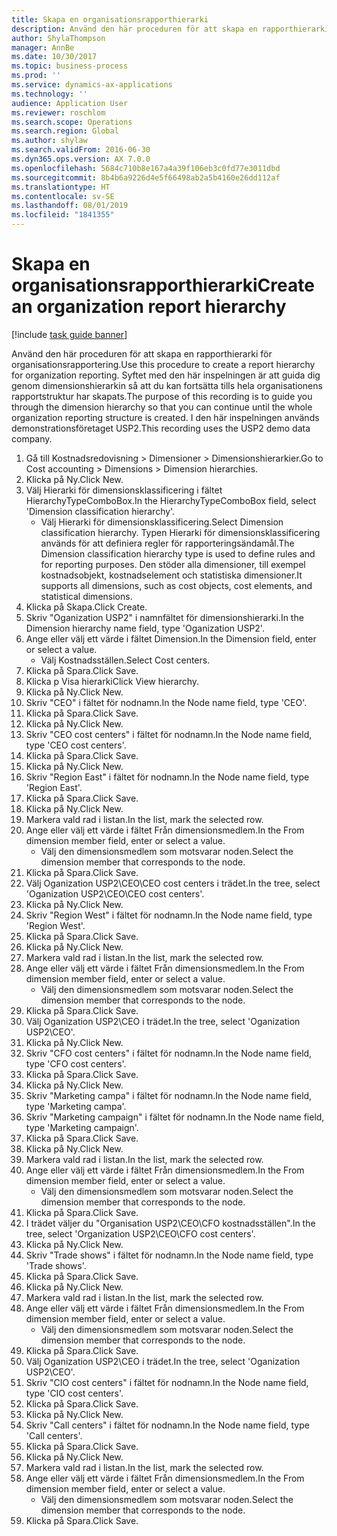 ```yaml
---
title: Skapa en organisationsrapporthierarki
description: Använd den här proceduren för att skapa en rapporthierarki för organisationsrapportering.
author: ShylaThompson
manager: AnnBe
ms.date: 10/30/2017
ms.topic: business-process
ms.prod: ''
ms.service: dynamics-ax-applications
ms.technology: ''
audience: Application User
ms.reviewer: roschlom
ms.search.scope: Operations
ms.search.region: Global
ms.author: shylaw
ms.search.validFrom: 2016-06-30
ms.dyn365.ops.version: AX 7.0.0
ms.openlocfilehash: 5684c710b8e167a4a39f106eb3c0fd77e3011dbd
ms.sourcegitcommit: 8b4b6a9226d4e5f66498ab2a5b4160e26dd112af
ms.translationtype: HT
ms.contentlocale: sv-SE
ms.lasthandoff: 08/01/2019
ms.locfileid: "1841355"
---
```

# <a name="create-an-organization-report-hierarchy"></a><span data-ttu-id="0e755-103">Skapa en organisationsrapporthierarki</span><span class="sxs-lookup"><span data-stu-id="0e755-103">Create an organization report hierarchy</span></span>

[!include [task guide banner](../../includes/task-guide-banner.md)]

<span data-ttu-id="0e755-104">Använd den här proceduren för att skapa en rapporthierarki för organisationsrapportering.</span><span class="sxs-lookup"><span data-stu-id="0e755-104">Use this procedure to create a report hierarchy for organization reporting.</span></span> <span data-ttu-id="0e755-105">Syftet med den här inspelningen är att guida dig genom dimensionshierarkin så att du kan fortsätta tills hela organisationens rapportstruktur har skapats.</span><span class="sxs-lookup"><span data-stu-id="0e755-105">The purpose of this recording is to guide you through the dimension hierarchy so that you can continue until the whole organization reporting structure is created.</span></span> <span data-ttu-id="0e755-106">I den här inspelningen används demonstrationsföretaget USP2.</span><span class="sxs-lookup"><span data-stu-id="0e755-106">This recording uses the USP2 demo data company.</span></span>

1. <span data-ttu-id="0e755-107">Gå till Kostnadsredovisning > Dimensioner > Dimensionshierarkier.</span><span class="sxs-lookup"><span data-stu-id="0e755-107">Go to Cost accounting > Dimensions > Dimension hierarchies.</span></span>
2. <span data-ttu-id="0e755-108">Klicka på Ny.</span><span class="sxs-lookup"><span data-stu-id="0e755-108">Click New.</span></span>
3. <span data-ttu-id="0e755-109">Välj Hierarki för dimensionsklassificering i fältet HierarchyTypeComboBox.</span><span class="sxs-lookup"><span data-stu-id="0e755-109">In the HierarchyTypeComboBox field, select 'Dimension classification hierarchy'.</span></span>
    * <span data-ttu-id="0e755-110">Välj Hierarki för dimensionsklassificering.</span><span class="sxs-lookup"><span data-stu-id="0e755-110">Select Dimension classification hierarchy.</span></span> <span data-ttu-id="0e755-111">Typen Hierarki för dimensionsklassificering används för att definiera regler för rapporteringsändamål.</span><span class="sxs-lookup"><span data-stu-id="0e755-111">The Dimension classification hierarchy type is used to define rules and for reporting purposes.</span></span> <span data-ttu-id="0e755-112">Den stöder alla dimensioner, till exempel kostnadsobjekt, kostnadselement och statistiska dimensioner.</span><span class="sxs-lookup"><span data-stu-id="0e755-112">It supports all dimensions, such as cost objects, cost elements, and statistical dimensions.</span></span>  
4. <span data-ttu-id="0e755-113">Klicka på Skapa.</span><span class="sxs-lookup"><span data-stu-id="0e755-113">Click Create.</span></span>
5. <span data-ttu-id="0e755-114">Skriv "Oganization USP2" i namnfältet för dimensionshierarki.</span><span class="sxs-lookup"><span data-stu-id="0e755-114">In the Dimension hierarchy name field, type 'Oganization USP2'.</span></span>
6. <span data-ttu-id="0e755-115">Ange eller välj ett värde i fältet Dimension.</span><span class="sxs-lookup"><span data-stu-id="0e755-115">In the Dimension field, enter or select a value.</span></span>
    * <span data-ttu-id="0e755-116">Välj Kostnadsställen.</span><span class="sxs-lookup"><span data-stu-id="0e755-116">Select Cost centers.</span></span>  
7. <span data-ttu-id="0e755-117">Klicka på Spara.</span><span class="sxs-lookup"><span data-stu-id="0e755-117">Click Save.</span></span>
8. <span data-ttu-id="0e755-118">Klicka p Visa hierarki</span><span class="sxs-lookup"><span data-stu-id="0e755-118">Click View hierarchy.</span></span>
9. <span data-ttu-id="0e755-119">Klicka på Ny.</span><span class="sxs-lookup"><span data-stu-id="0e755-119">Click New.</span></span>
10. <span data-ttu-id="0e755-120">Skriv "CEO" i fältet för nodnamn.</span><span class="sxs-lookup"><span data-stu-id="0e755-120">In the Node name field, type 'CEO'.</span></span>
11. <span data-ttu-id="0e755-121">Klicka på Spara.</span><span class="sxs-lookup"><span data-stu-id="0e755-121">Click Save.</span></span>
12. <span data-ttu-id="0e755-122">Klicka på Ny.</span><span class="sxs-lookup"><span data-stu-id="0e755-122">Click New.</span></span>
13. <span data-ttu-id="0e755-123">Skriv "CEO cost centers" i fältet för nodnamn.</span><span class="sxs-lookup"><span data-stu-id="0e755-123">In the Node name field, type 'CEO cost centers'.</span></span>
14. <span data-ttu-id="0e755-124">Klicka på Spara.</span><span class="sxs-lookup"><span data-stu-id="0e755-124">Click Save.</span></span>
15. <span data-ttu-id="0e755-125">Klicka på Ny.</span><span class="sxs-lookup"><span data-stu-id="0e755-125">Click New.</span></span>
16. <span data-ttu-id="0e755-126">Skriv "Region East" i fältet för nodnamn.</span><span class="sxs-lookup"><span data-stu-id="0e755-126">In the Node name field, type 'Region East'.</span></span>
17. <span data-ttu-id="0e755-127">Klicka på Spara.</span><span class="sxs-lookup"><span data-stu-id="0e755-127">Click Save.</span></span>
18. <span data-ttu-id="0e755-128">Klicka på Ny.</span><span class="sxs-lookup"><span data-stu-id="0e755-128">Click New.</span></span>
19. <span data-ttu-id="0e755-129">Markera vald rad i listan.</span><span class="sxs-lookup"><span data-stu-id="0e755-129">In the list, mark the selected row.</span></span>
20. <span data-ttu-id="0e755-130">Ange eller välj ett värde i fältet Från dimensionsmedlem.</span><span class="sxs-lookup"><span data-stu-id="0e755-130">In the From dimension member field, enter or select a value.</span></span>
    * <span data-ttu-id="0e755-131">Välj den dimensionsmedlem som motsvarar noden.</span><span class="sxs-lookup"><span data-stu-id="0e755-131">Select the dimension member that corresponds to the node.</span></span>  
21. <span data-ttu-id="0e755-132">Klicka på Spara.</span><span class="sxs-lookup"><span data-stu-id="0e755-132">Click Save.</span></span>
22. <span data-ttu-id="0e755-133">Välj Oganization USP2\CEO\CEO cost centers i trädet.</span><span class="sxs-lookup"><span data-stu-id="0e755-133">In the tree, select 'Oganization USP2\CEO\CEO cost centers'.</span></span>
23. <span data-ttu-id="0e755-134">Klicka på Ny.</span><span class="sxs-lookup"><span data-stu-id="0e755-134">Click New.</span></span>
24. <span data-ttu-id="0e755-135">Skriv "Region West" i fältet för nodnamn.</span><span class="sxs-lookup"><span data-stu-id="0e755-135">In the Node name field, type 'Region West'.</span></span>
25. <span data-ttu-id="0e755-136">Klicka på Spara.</span><span class="sxs-lookup"><span data-stu-id="0e755-136">Click Save.</span></span>
26. <span data-ttu-id="0e755-137">Klicka på Ny.</span><span class="sxs-lookup"><span data-stu-id="0e755-137">Click New.</span></span>
27. <span data-ttu-id="0e755-138">Markera vald rad i listan.</span><span class="sxs-lookup"><span data-stu-id="0e755-138">In the list, mark the selected row.</span></span>
28. <span data-ttu-id="0e755-139">Ange eller välj ett värde i fältet Från dimensionsmedlem.</span><span class="sxs-lookup"><span data-stu-id="0e755-139">In the From dimension member field, enter or select a value.</span></span>
    * <span data-ttu-id="0e755-140">Välj den dimensionsmedlem som motsvarar noden.</span><span class="sxs-lookup"><span data-stu-id="0e755-140">Select the dimension member that corresponds to the node.</span></span>  
29. <span data-ttu-id="0e755-141">Klicka på Spara.</span><span class="sxs-lookup"><span data-stu-id="0e755-141">Click Save.</span></span>
30. <span data-ttu-id="0e755-142">Välj Oganization USP2\CEO i trädet.</span><span class="sxs-lookup"><span data-stu-id="0e755-142">In the tree, select 'Oganization USP2\CEO'.</span></span>
31. <span data-ttu-id="0e755-143">Klicka på Ny.</span><span class="sxs-lookup"><span data-stu-id="0e755-143">Click New.</span></span>
32. <span data-ttu-id="0e755-144">Skriv "CFO cost centers" i fältet för nodnamn.</span><span class="sxs-lookup"><span data-stu-id="0e755-144">In the Node name field, type 'CFO cost centers'.</span></span>
33. <span data-ttu-id="0e755-145">Klicka på Spara.</span><span class="sxs-lookup"><span data-stu-id="0e755-145">Click Save.</span></span>
34. <span data-ttu-id="0e755-146">Klicka på Ny.</span><span class="sxs-lookup"><span data-stu-id="0e755-146">Click New.</span></span>
35. <span data-ttu-id="0e755-147">Skriv "Marketing campa" i fältet för nodnamn.</span><span class="sxs-lookup"><span data-stu-id="0e755-147">In the Node name field, type 'Marketing campa'.</span></span>
36. <span data-ttu-id="0e755-148">Skriv "Marketing campaign" i fältet för nodnamn.</span><span class="sxs-lookup"><span data-stu-id="0e755-148">In the Node name field, type 'Marketing campaign'.</span></span>
37. <span data-ttu-id="0e755-149">Klicka på Spara.</span><span class="sxs-lookup"><span data-stu-id="0e755-149">Click Save.</span></span>
38. <span data-ttu-id="0e755-150">Klicka på Ny.</span><span class="sxs-lookup"><span data-stu-id="0e755-150">Click New.</span></span>
39. <span data-ttu-id="0e755-151">Markera vald rad i listan.</span><span class="sxs-lookup"><span data-stu-id="0e755-151">In the list, mark the selected row.</span></span>
40. <span data-ttu-id="0e755-152">Ange eller välj ett värde i fältet Från dimensionsmedlem.</span><span class="sxs-lookup"><span data-stu-id="0e755-152">In the From dimension member field, enter or select a value.</span></span>
    * <span data-ttu-id="0e755-153">Välj den dimensionsmedlem som motsvarar noden.</span><span class="sxs-lookup"><span data-stu-id="0e755-153">Select the dimension member that corresponds to the node.</span></span>  
41. <span data-ttu-id="0e755-154">Klicka på Spara.</span><span class="sxs-lookup"><span data-stu-id="0e755-154">Click Save.</span></span>
42. <span data-ttu-id="0e755-155">I trädet väljer du "Organisation USP2\CEO\CFO kostnadsställen".</span><span class="sxs-lookup"><span data-stu-id="0e755-155">In the tree, select 'Organization USP2\CEO\CFO cost centers'.</span></span>
43. <span data-ttu-id="0e755-156">Klicka på Ny.</span><span class="sxs-lookup"><span data-stu-id="0e755-156">Click New.</span></span>
44. <span data-ttu-id="0e755-157">Skriv "Trade shows" i fältet för nodnamn.</span><span class="sxs-lookup"><span data-stu-id="0e755-157">In the Node name field, type 'Trade shows'.</span></span>
45. <span data-ttu-id="0e755-158">Klicka på Spara.</span><span class="sxs-lookup"><span data-stu-id="0e755-158">Click Save.</span></span>
46. <span data-ttu-id="0e755-159">Klicka på Ny.</span><span class="sxs-lookup"><span data-stu-id="0e755-159">Click New.</span></span>
47. <span data-ttu-id="0e755-160">Markera vald rad i listan.</span><span class="sxs-lookup"><span data-stu-id="0e755-160">In the list, mark the selected row.</span></span>
48. <span data-ttu-id="0e755-161">Ange eller välj ett värde i fältet Från dimensionsmedlem.</span><span class="sxs-lookup"><span data-stu-id="0e755-161">In the From dimension member field, enter or select a value.</span></span>
    * <span data-ttu-id="0e755-162">Välj den dimensionsmedlem som motsvarar noden.</span><span class="sxs-lookup"><span data-stu-id="0e755-162">Select the dimension member that corresponds to the node.</span></span>  
49. <span data-ttu-id="0e755-163">Klicka på Spara.</span><span class="sxs-lookup"><span data-stu-id="0e755-163">Click Save.</span></span>
50. <span data-ttu-id="0e755-164">Välj Oganization USP2\CEO i trädet.</span><span class="sxs-lookup"><span data-stu-id="0e755-164">In the tree, select 'Oganization USP2\CEO'.</span></span>
51. <span data-ttu-id="0e755-165">Skriv "CIO cost centers" i fältet för nodnamn.</span><span class="sxs-lookup"><span data-stu-id="0e755-165">In the Node name field, type 'CIO cost centers'.</span></span>
52. <span data-ttu-id="0e755-166">Klicka på Spara.</span><span class="sxs-lookup"><span data-stu-id="0e755-166">Click Save.</span></span>
53. <span data-ttu-id="0e755-167">Klicka på Ny.</span><span class="sxs-lookup"><span data-stu-id="0e755-167">Click New.</span></span>
54. <span data-ttu-id="0e755-168">Skriv "Call centers" i fältet för nodnamn.</span><span class="sxs-lookup"><span data-stu-id="0e755-168">In the Node name field, type 'Call centers'.</span></span>
55. <span data-ttu-id="0e755-169">Klicka på Spara.</span><span class="sxs-lookup"><span data-stu-id="0e755-169">Click Save.</span></span>
56. <span data-ttu-id="0e755-170">Klicka på Ny.</span><span class="sxs-lookup"><span data-stu-id="0e755-170">Click New.</span></span>
57. <span data-ttu-id="0e755-171">Markera vald rad i listan.</span><span class="sxs-lookup"><span data-stu-id="0e755-171">In the list, mark the selected row.</span></span>
58. <span data-ttu-id="0e755-172">Ange eller välj ett värde i fältet Från dimensionsmedlem.</span><span class="sxs-lookup"><span data-stu-id="0e755-172">In the From dimension member field, enter or select a value.</span></span>
    * <span data-ttu-id="0e755-173">Välj den dimensionsmedlem som motsvarar noden.</span><span class="sxs-lookup"><span data-stu-id="0e755-173">Select the dimension member that corresponds to the node.</span></span>  
59. <span data-ttu-id="0e755-174">Klicka på Spara.</span><span class="sxs-lookup"><span data-stu-id="0e755-174">Click Save.</span></span>

